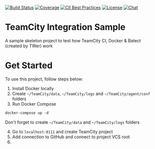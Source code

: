 [![Build Status](http://localhost:82/app/rest/builds/buildType:SmartRouter_Build/statusIcon)](http://localhost:82/viewType.html?buildTypeId=SmartRouter_Build&guest=1)
[![Coverage](https://img.shields.io/codecov/c/github/batect/batect.svg)](https://codecov.io/gh/batect/batect)
[![CII Best Practices](https://bestpractices.coreinfrastructure.org/projects/2698/badge)](https://bestpractices.coreinfrastructure.org/projects/2698)
[![License](https://img.shields.io/github/license/batect/batect.svg)](https://opensource.org/licenses/Apache-2.0)
[![Chat](https://img.shields.io/badge/chat-on%20GitHub%20Discussions-brightgreen.svg)](https://github.com/batect/batect/discussions)

# TeamCity Integration Sample
A sample skeleton project to test how TeamCity CI, Docker & Batect (created by TWer) work

# Get Started

To use this project, follow steps below:

1. Install Docker locally 
2. Create `~/TeamCity/data`, `~/TeamCity/logs` and `~/TeamCity/agent/conf` folders
3. Run Docker Compose

```dockerfile
docker-compose up -d
```
Don't forget to create `~/TeamCity/data` and `~/TeamCity/logs` folders

4. Go to `localhost:8111` and create TeamCity project
5. Add connection to GitHub and connect to project VCS root
6. 